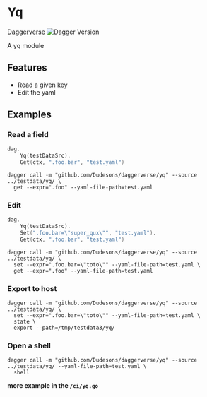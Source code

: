 # Yq

[Daggerverse](https://daggerverse.dev/mod/github.com/Dudesons/daggerverse/node)
![Dagger Version](https://img.shields.io/badge/dagger%20version-%3E=0.10.2-0f0f19.svg?style=flat-square)

A yq module

## Features

* Read a given key
* Edit the yaml


## Examples

### Read a field

```go
dag.
    Yq(testDataSrc).
    Get(ctx, ".foo.bar", "test.yaml")                                                                                          
```

```shell
dagger call -m "github.com/Dudesons/daggerverse/yq" --source ../testdata/yq/ \
  get --expr=".foo" --yaml-file-path=test.yaml
```

### Edit

```go
dag.
    Yq(testDataSrc).
    Set(".foo.bar=\"super_qux\"", "test.yaml").
    Get(ctx, ".foo.bar", "test.yaml")
```

```shell
dagger call -m "github.com/Dudesons/daggerverse/yq" --source ../testdata/yq/ \
  set --expr=".foo.bar=\"toto\"" --yaml-file-path=test.yaml \
  get --expr=".foo" --yaml-file-path=test.yaml
```

### Export to host

```shell
dagger call -m "github.com/Dudesons/daggerverse/yq" --source ../testdata/yq/ \
  set --expr=".foo.bar=\"toto\"" --yaml-file-path=test.yaml \
  state \
  export --path=/tmp/testdata3/yq/
```

### Open a shell

```shell
dagger call -m "github.com/Dudesons/daggerverse/yq" --source ../testdata/yq/ --yaml-file-path=test.yaml \
  shell                                                                                        
```


**more example in the `/ci/yq.go`**

